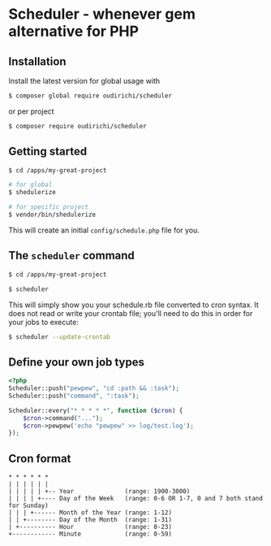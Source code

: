 # Scheduler - whenever gem alternative for PHP

## Installation

Install the latest version for global usage with
```bash
$ composer global require oudirichi/scheduler
```
or per project
```bash
$ composer require oudirichi/scheduler
```
## Getting started
```bash
$ cd /apps/my-great-project

# for global
$ shedulerize

# for specific project
$ vendor/bin/shedulerize
```

This will create an initial `config/schedule.php` file for you.

## The `scheduler` command

```bash
$ cd /apps/my-great-project

$ scheduler
```
This will simply show you your schedule.rb file converted to cron syntax. It does not read or write your crontab file; you'll need to do this in order for your jobs to execute:

```bash
$ scheduler --update-crontab
```

## Define your own job types
```php
<?php
Scheduler::push("pewpew", "cd :path && :task");
Scheduler::push("command", ":task");

Scheduler::every("* * * * *", function ($cron) {
    $cron->command("...");
    $cron->pewpew('echo "pewpew" >> log/test.log');
});
```

## Cron format
```
* * * * * *
| | | | | |
| | | | | +-- Year              (range: 1900-3000)
| | | | +---- Day of the Week   (range: 0-6 OR 1-7, 0 and 7 both stand for Sunday)
| | | +------ Month of the Year (range: 1-12)
| | +-------- Day of the Month  (range: 1-31)
| +---------- Hour              (range: 0-23)
+------------ Minute            (range: 0-59)
```
